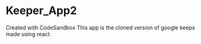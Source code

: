 # Keeper_App2
Created with CodeSandbox
This app is the cloned version of google keeps made using react.
